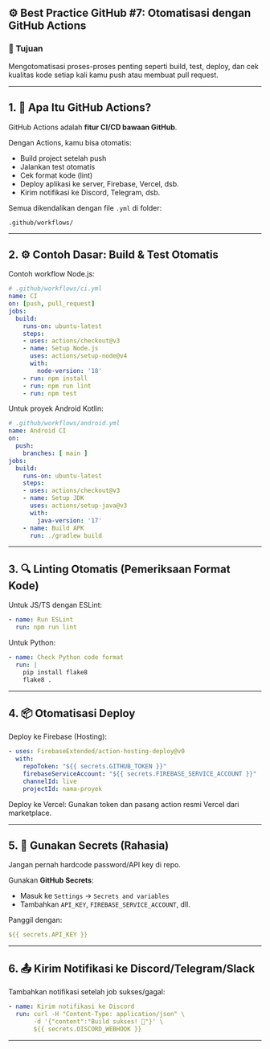 ## ⚙️ Best Practice GitHub #7: Otomatisasi dengan GitHub Actions

### 🎯 Tujuan

Mengotomatisasi proses-proses penting seperti build, test, deploy, dan cek kualitas kode setiap kali kamu push atau membuat pull request.

---

## 1. 🚀 Apa Itu GitHub Actions?

GitHub Actions adalah **fitur CI/CD bawaan GitHub**.

Dengan Actions, kamu bisa otomatis:

* Build project setelah push
* Jalankan test otomatis
* Cek format kode (lint)
* Deploy aplikasi ke server, Firebase, Vercel, dsb.
* Kirim notifikasi ke Discord, Telegram, dsb.

Semua dikendalikan dengan file `.yml` di folder:

```
.github/workflows/
```

---

## 2. ⚙️ Contoh Dasar: Build & Test Otomatis

Contoh workflow Node.js:

```yaml
# .github/workflows/ci.yml
name: CI
on: [push, pull_request]
jobs:
  build:
    runs-on: ubuntu-latest
    steps:
    - uses: actions/checkout@v3
    - name: Setup Node.js
      uses: actions/setup-node@v4
      with:
        node-version: '18'
    - run: npm install
    - run: npm run lint
    - run: npm test
```

Untuk proyek Android Kotlin:

```yaml
# .github/workflows/android.yml
name: Android CI
on:
  push:
    branches: [ main ]
jobs:
  build:
    runs-on: ubuntu-latest
    steps:
    - uses: actions/checkout@v3
    - name: Setup JDK
      uses: actions/setup-java@v3
      with:
        java-version: '17'
    - name: Build APK
      run: ./gradlew build
```

---

## 3. 🔍 Linting Otomatis (Pemeriksaan Format Kode)

Untuk JS/TS dengan ESLint:

```yaml
- name: Run ESLint
  run: npm run lint
```

Untuk Python:

```yaml
- name: Check Python code format
  run: |
    pip install flake8
    flake8 .
```

---

## 4. 📦 Otomatisasi Deploy

Deploy ke Firebase (Hosting):

```yaml
- uses: FirebaseExtended/action-hosting-deploy@v0
  with:
    repoToken: "${{ secrets.GITHUB_TOKEN }}"
    firebaseServiceAccount: "${{ secrets.FIREBASE_SERVICE_ACCOUNT }}"
    channelId: live
    projectId: nama-proyek
```

Deploy ke Vercel:
Gunakan token dan pasang action resmi Vercel dari marketplace.

---

## 5. 🔑 Gunakan Secrets (Rahasia)

Jangan pernah hardcode password/API key di repo.

Gunakan **GitHub Secrets**:

* Masuk ke `Settings` → `Secrets and variables`
* Tambahkan `API_KEY`, `FIREBASE_SERVICE_ACCOUNT`, dll.

Panggil dengan:

```yaml
${{ secrets.API_KEY }}
```

---

## 6. 📤 Kirim Notifikasi ke Discord/Telegram/Slack

Tambahkan notifikasi setelah job sukses/gagal:

```yaml
- name: Kirim notifikasi ke Discord
  run: curl -H "Content-Type: application/json" \
       -d '{"content":"Build sukses! 🎉"}' \
       ${{ secrets.DISCORD_WEBHOOK }}
```

---
